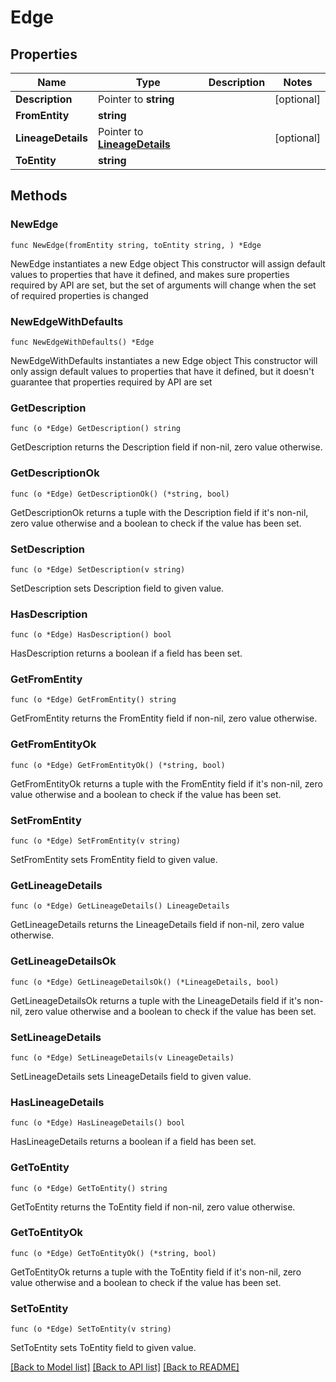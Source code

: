 # Edge

## Properties

Name | Type | Description | Notes
------------ | ------------- | ------------- | -------------
**Description** | Pointer to **string** |  | [optional] 
**FromEntity** | **string** |  | 
**LineageDetails** | Pointer to [**LineageDetails**](LineageDetails.md) |  | [optional] 
**ToEntity** | **string** |  | 

## Methods

### NewEdge

`func NewEdge(fromEntity string, toEntity string, ) *Edge`

NewEdge instantiates a new Edge object
This constructor will assign default values to properties that have it defined,
and makes sure properties required by API are set, but the set of arguments
will change when the set of required properties is changed

### NewEdgeWithDefaults

`func NewEdgeWithDefaults() *Edge`

NewEdgeWithDefaults instantiates a new Edge object
This constructor will only assign default values to properties that have it defined,
but it doesn't guarantee that properties required by API are set

### GetDescription

`func (o *Edge) GetDescription() string`

GetDescription returns the Description field if non-nil, zero value otherwise.

### GetDescriptionOk

`func (o *Edge) GetDescriptionOk() (*string, bool)`

GetDescriptionOk returns a tuple with the Description field if it's non-nil, zero value otherwise
and a boolean to check if the value has been set.

### SetDescription

`func (o *Edge) SetDescription(v string)`

SetDescription sets Description field to given value.

### HasDescription

`func (o *Edge) HasDescription() bool`

HasDescription returns a boolean if a field has been set.

### GetFromEntity

`func (o *Edge) GetFromEntity() string`

GetFromEntity returns the FromEntity field if non-nil, zero value otherwise.

### GetFromEntityOk

`func (o *Edge) GetFromEntityOk() (*string, bool)`

GetFromEntityOk returns a tuple with the FromEntity field if it's non-nil, zero value otherwise
and a boolean to check if the value has been set.

### SetFromEntity

`func (o *Edge) SetFromEntity(v string)`

SetFromEntity sets FromEntity field to given value.


### GetLineageDetails

`func (o *Edge) GetLineageDetails() LineageDetails`

GetLineageDetails returns the LineageDetails field if non-nil, zero value otherwise.

### GetLineageDetailsOk

`func (o *Edge) GetLineageDetailsOk() (*LineageDetails, bool)`

GetLineageDetailsOk returns a tuple with the LineageDetails field if it's non-nil, zero value otherwise
and a boolean to check if the value has been set.

### SetLineageDetails

`func (o *Edge) SetLineageDetails(v LineageDetails)`

SetLineageDetails sets LineageDetails field to given value.

### HasLineageDetails

`func (o *Edge) HasLineageDetails() bool`

HasLineageDetails returns a boolean if a field has been set.

### GetToEntity

`func (o *Edge) GetToEntity() string`

GetToEntity returns the ToEntity field if non-nil, zero value otherwise.

### GetToEntityOk

`func (o *Edge) GetToEntityOk() (*string, bool)`

GetToEntityOk returns a tuple with the ToEntity field if it's non-nil, zero value otherwise
and a boolean to check if the value has been set.

### SetToEntity

`func (o *Edge) SetToEntity(v string)`

SetToEntity sets ToEntity field to given value.



[[Back to Model list]](../README.md#documentation-for-models) [[Back to API list]](../README.md#documentation-for-api-endpoints) [[Back to README]](../README.md)



